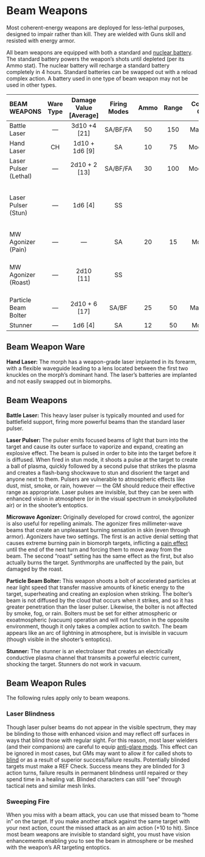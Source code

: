 # Beam Weapons

Most coherent-energy weapons are deployed for less-lethal purposes, designed to impair rather than kill. They are wielded with Guns skill and resisted with energy armor.

All beam weapons are equipped with both a standard and [nuclear battery](../16/05-common-tech-and-ware.md#everyday-technology). The standard battery powers the weapon’s shots until depleted (per its Ammo stat). The nuclear battery will recharge a standard battery completely in 4 hours. Standard batteries can be swapped out with a reload complex action. A battery used in one type of beam weapon may not be used in other types.

<sort>

| BEAM WEAPONS                    | Ware Type | Damage Value \[Average\] | Firing Modes | Ammo  | Range | Comp/<wbr>GP | Notes                                                    |
| :------------------------------ | :-------: | :----------------------: | :----------: | :---: | :---: | :----------: | :------------------------------------------------------- |
| Battle Laser                    |     —     |      3d10 +4 \[21\]      |   SA/BF/FA   |  50   |  150  |   Maj/R/3    | Fixed, Long                                              |
| Hand Laser                      |    CH     |     1d10 + 1d6 \[9\]     |      SA      |  10   |  75   |   Mod/R/2    | Concealable                                              |
| Laser Pulser (Lethal)           |     —     |     2d10 + 2 \[13\]      |   SA/BF/FA   |  30   |  100  |   Mod/R/2    | Knockdown, Long, Two-Handed                              |
| <sort-union>Laser Pulser (Stun) |     —     |        1d6 \[4\]         |      SS      |       |       |              | Area Effect (uniform, 1&nbsp;m), Long, Shock, Two-Handed |
| MW Agonizer (Pain)              |     —     |            —             |      SA      |  20   |  15   |    Mod/2     | Pain (biomorphs only)                                    |
| <sort-union>MW Agonizer (Roast) |     —     |       2d10 \[11\]        |      SS      |       |       |              | Armor-Piercing, Pain (biomorphs only)                    |
| Particle Beam Bolter            |     —     |     2d10 + 6 \[17\]      |    SA/BF     |  25   |  50   |   Maj/R/3    | Knockdown, Long, Two-Handed                              |
| Stunner                         |     —     |        1d6 \[4\]         |      SA      |  12   |  50   |    Mod/2     | Shock                                                    |

## Beam Weapon Ware

**Hand Laser:** The morph has a weapon-grade laser implanted in its forearm, with a flexible waveguide leading to a lens located between the first two knuckles on the morph’s dominant hand. The laser’s batteries are implanted and not easily swapped out in biomorphs.

## Beam Weapons

<sort>

**Battle Laser:** This heavy laser pulser is typically mounted and used for battlefield support, firing more powerful beams than the standard laser pulser.

**Laser Pulser:** The pulser emits focused beams of light that burn into the target and cause its outer surface to vaporize and expand, creating an explosive effect. The beam is pulsed in order to bite into the target before it is diffused. When fired in stun mode, it shoots a pulse at the target to create a ball of plasma, quickly followed by a second pulse that strikes the plasma and creates a flash-bang shockwave to stun and disorient the target and anyone next to them. Pulsers are vulnerable to atmospheric effects like dust, mist, smoke, or rain, however — the GM should reduce their effective range as appropriate. Laser pulses are invisible, but they can be seen with enhanced vision in atmosphere (or in the visual spectrum in smoky/polluted air) or in the shooter’s entoptics.

**Microwave Agonizer:** Originally developed for crowd control, the agonizer is also useful for repelling animals. The agonizer fires millimeter-wave beams that create an unpleasant burning sensation in skin (even through armor). Agonizers have two settings. The first is an active denial setting that causes extreme burning pain in biomorph targets, inflicting a [pain effect](12-weapon-gear-traits.md) until the end of the next turn and forcing them to move away from the beam. The second “roast” setting has the same effect as the first, but also actually burns the target. Synthmorphs are unaffected by the pain, but damaged by the roast.

**Particle Beam Bolter:** This weapon shoots a bolt of accelerated particles at near light speed that transfer massive amounts of kinetic energy to the target, superheating and creating an explosion when striking. The bolter’s beam is not diffused by the cloud that occurs when it strikes, and so it has greater penetration than the laser pulser. Likewise, the bolter is not affected by smoke, fog, or rain. Bolters must be set for either atmospheric or exoatmospheric (vacuum) operation and will not function in the opposite environment, though it only takes a complex action to switch. The beam appears like an arc of lightning in atmosphere, but is invisible in vacuum (though visible in the shooter’s entoptics).

**Stunner:** The stunner is an electrolaser that creates an electrically conductive plasma channel that transmits a powerful electric current, shocking the target. Stunners do not work in vacuum.

</sort>

## Beam Weapon Rules

The following rules apply only to beam weapons.

<sort>

### Laser Blindness

Though laser pulser beams do not appear in the visible spectrum, they may be blinding to those with enhanced vision and may reflect off surfaces in ways that blind those with regular sight. For this reason, most laser wielders (and their companions) are careful to equip [anti-glare mods](../16/06-sensory-augmentations.md). This effect can be ignored in most cases, but GMs may want to allow it for called shots to [blind](15-special-attacks.md#blind-attacks) or as a result of superior success/failure results. Potentially blinded targets must make a REF Check. Success means they are blinded for 3 action turns, failure results in permanent blindness until repaired or they spend time in a healing vat. Blinded characters can still “see” through tactical nets and similar mesh links.

### Sweeping Fire

When you miss with a beam attack, you can use that missed beam to “home in” on the target. If you make another attack against the same target with your next action, count the missed attack as an aim action (+10 to hit). Since most beam weapons are invisible to standard sight, you must have vision enhancements enabling you to see the beam in atmosphere or be meshed with the weapon’s AR targeting entoptics.

</sort>

